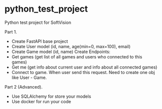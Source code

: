 # python_test_project
Python test project for SoftVision

Part 1.
- Create FastAPI base project
- Create User model (id, name, age(min=0, max=100), email)
- Create Game model (id, name)
Create Endpoints:
- Get games (get list of all games and users who connected to this games)
- Get me (get info about current user and info about all connected games)
- Connect to game. When user send this request. Need to create one obj like User - Game.

Part 2 (Advanced).
- Use SQLAlchemy for store your models
- Use docker for run your code

